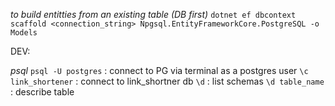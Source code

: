 *to build entitties from an existing table (DB first)*
 `dotnet ef dbcontext scaffold <connection_string> Npgsql.EntityFrameworkCore.PostgreSQL -o Models`

DEV:

*psql*
 `psql -U postgres` : connect to PG via terminal as a postgres user
 `\c link_shortener` : connect to link_shortner db
 `\d` : list schemas
 `\d table_name` : describe table